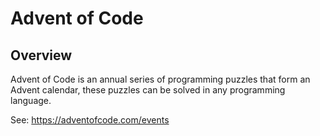# Advent of Code

## Overview

Advent of Code is an annual series of programming puzzles that form an Advent calendar, these puzzles can be solved in any programming language.

See: https://adventofcode.com/events